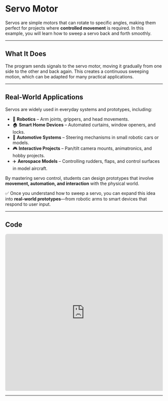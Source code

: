 # Servo Motor

Servos are simple motors that can rotate to specific angles, making them perfect for projects where **controlled movement** is required.  In this example, you will learn how to sweep a servo back and forth smoothly.

---

## What It Does
The program sends signals to the servo motor, moving it gradually from one side to the other and back again. This creates a continuous sweeping motion, which can be adapted for many practical applications.

---

## Real-World Applications
Servos are widely used in everyday systems and prototypes, including:

- 🤖 **Robotics** – Arm joints, grippers, and head movements.  
- 🏠 **Smart Home Devices** – Automated curtains, window openers, and locks.  
- 🚗 **Automotive Systems** – Steering mechanisms in small robotic cars or models.  
- 🎮 **Interactive Projects** – Pan/tilt camera mounts, animatronics, and hobby projects.  
- ✈️ **Aerospace Models** – Controlling rudders, flaps, and control surfaces in model aircraft.  

By mastering servo control, students can design prototypes that involve **movement, automation, and interaction** with the physical world.

✅ Once you understand how to sweep a servo, you can expand this idea into **real-world prototypes**—from robotic arms to smart devices that respond to user input.

---

## Code
<div style="position:relative; height:500px; width:100%; overflow:hidden;">
  <iframe
    style="position:absolute; top:0; left:0; width:100%; height:100%; border:1px solid #e0e0e0; border-radius:6px;"
    src="https://makecode.microbit.org/S24389-18801-67362-03356"
    allowfullscreen="allowfullscreen"
    frameborder="0"
    sandbox="allow-popups allow-forms allow-scripts allow-same-origin allow-downloads">
  </iframe>
</div>

---







